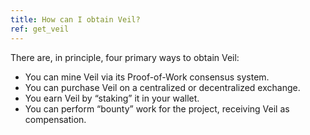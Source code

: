 ```yaml
---
title: How can I obtain Veil?
ref: get_veil
---
```

There are, in principle, four primary ways to obtain Veil:

- You can mine Veil via its Proof-of-Work consensus system.
- You can purchase Veil on a centralized or decentralized exchange.
- You earn Veil by “staking” it in your wallet.
- You can perform “bounty” work for the project, receiving Veil as compensation.
